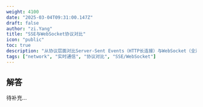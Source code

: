 ```yaml
---
weight: 4100
date: "2025-03-04T09:31:00.147Z"
draft: false
author: "zi.Yang"
title: "SSE与WebSocket协议对比"
icon: "public"
toc: true
description: "从协议层面对比Server-Sent Events（HTTP长连接）与WebSocket（全双工TCP）的通信模式差异，说明SSE在实时通知场景的优势及WebSocket在双向通信中的不可替代性。"
tags: ["network", "实时通信", "协议对比", "SSE/WebSocket"]
---
```


## 解答

待补充...
